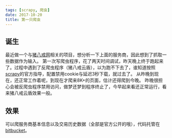 ```yaml
---
tags: [scrapy, 爬虫]
date: 2017-10-20
title: 第一只爬虫
---
```


## 诞生

最近做一个与[猪八戒网](www.zhubajie.com)相关的项目，想分析一下上面的服务商，因此想到了抓取一些数据作为输入。
第一次写爬虫程序，花了两天时间调试，昨天晚上终于跑起来了。过程中遇到了反爬虫程序（猪八戒云盾），以为跑不下去了，谁知道按照[scrapy](https://docs.scrapy.org)的官方指导，配置禁用cookie与延迟3秒下载，就过去了。
从昨晚到现在，还正常工作着呢，到现在才爬来8K+的页面，估计还得爬到今晚。
昨晚很担心会被反爬虫程序禁用访问，做梦还梦到程序终止了，今早起来看还正常运行，看来猪八戒云盾效果一般。
## 效果
可以爬服务商基本信息以及交易历史数据（全部是官方公开的哦），代码托管在[bitbucket](https://bitbucket.org/utopia-project/zhubajie)。